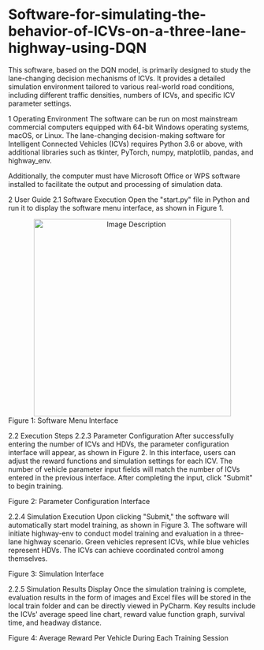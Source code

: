 # Software-for-simulating-the-behavior-of-ICVs-on-a-three-lane-highway-using-DQN
This software, based on the DQN model, is primarily designed to study the lane-changing decision mechanisms of ICVs. It provides a detailed simulation environment tailored to various real-world road conditions, including different traffic densities, numbers of ICVs, and specific ICV parameter settings.

1 Operating Environment
The software can be run on most mainstream commercial computers equipped with 64-bit Windows operating systems, macOS, or Linux. The lane-changing decision-making software for Intelligent Connected Vehicles (ICVs) requires Python 3.6 or above, with additional libraries such as tkinter, PyTorch, numpy, matplotlib, pandas, and highway_env.

Additionally, the computer must have Microsoft Office or WPS software installed to facilitate the output and processing of simulation data.

2 User Guide
2.1 Software Execution
Open the "start.py" file in Python and run it to display the software menu interface, as shown in Figure 1.

<div align="center">
  <img src="https://github.com/user-attachments/assets/cad4bfdd-f918-49e2-9a8f-21989ff8b8cb" alt="Image Description" width="400">
</div>
Figure 1: Software Menu Interface

2.2 Execution Steps
2.2.3 Parameter Configuration
After successfully entering the number of ICVs and HDVs, the parameter configuration interface will appear, as shown in Figure 2. In this interface, users can adjust the reward functions and simulation settings for each ICV. The number of vehicle parameter input fields will match the number of ICVs entered in the previous interface. After completing the input, click "Submit" to begin training.

Figure 2: Parameter Configuration Interface

2.2.4 Simulation Execution
Upon clicking "Submit," the software will automatically start model training, as shown in Figure 3. The software will initiate highway-env to conduct model training and evaluation in a three-lane highway scenario. Green vehicles represent ICVs, while blue vehicles represent HDVs. The ICVs can achieve coordinated control among themselves.

Figure 3: Simulation Interface

2.2.5 Simulation Results Display
Once the simulation training is complete, evaluation results in the form of images and Excel files will be stored in the local train folder and can be directly viewed in PyCharm. Key results include the ICVs' average speed line chart, reward value function graph, survival time, and headway distance.

Figure 4: Average Reward Per Vehicle During Each Training Session
